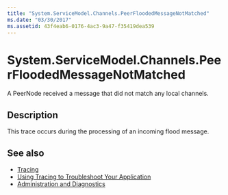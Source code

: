 ```yaml
---
title: "System.ServiceModel.Channels.PeerFloodedMessageNotMatched"
ms.date: "03/30/2017"
ms.assetid: 43f4eab6-0176-4ac3-9a47-f35419dea539
---
```

# System.ServiceModel.Channels.PeerFloodedMessageNotMatched
A PeerNode received a message that did not match any local channels.  
  
## Description  
 This trace occurs during the processing of an incoming flood message.  
  
## See also

- [Tracing](index.md)
- [Using Tracing to Troubleshoot Your Application](using-tracing-to-troubleshoot-your-application.md)
- [Administration and Diagnostics](../index.md)
